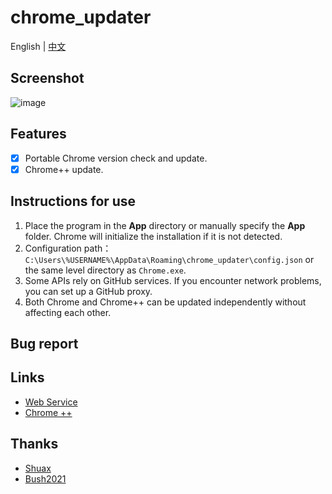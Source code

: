 # chrome_updater

English | [中文](https://github.com/libsgh/chrome_updater/blob/main/README_ZH.md)

## Screenshot
![image](https://github.com/libsgh/chrome_updater/blob/main/doc/2.png?raw=true)

## Features
- [x] Portable Chrome version check and update.
- [x] Chrome++ update.

## Instructions for use
1. Place the program in the **App** directory or manually specify the **App** folder. Chrome will initialize the installation if it is not detected.
2. Configuration path：`C:\Users\%USERNAME%\AppData\Roaming\chrome_updater\config.json`
   or the same level directory as `Chrome.exe`.
3. Some APIs rely on GitHub services. If you encounter network problems, you can set up a GitHub proxy.
4. Both Chrome and Chrome++ can be updated independently without affecting each other.

## Bug report


## Links
- [Web Service](https://chrome.noki.eu.org "https://chrome.noki.eu.org")
- [Chrome ++](https://github.com/Bush2021/chrome_plus "https://github.com/Bush2021/chrome_plus")

## Thanks
- [Shuax](https://github.com/shuax)
- [Bush2021](https://github.com/Bush2021)